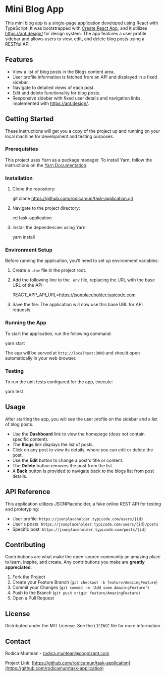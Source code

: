 # Mini Blog App

This mini blog app is a single-page application developed using React with TypeScript. It was bootstrapped with [Create React App](https://create-react-app.dev/), and it utilizes https://ant.design/ for design system. The app features a user profile sidebar and allows users to view, edit, and delete blog posts using a RESTful API.

## Features

- View a list of blog posts in the Blogs content area.
- User profile information is fetched from an API and displayed in a fixed sidebar.
- Navigate to detailed views of each post.
- Edit and delete functionality for blog posts.
- Responsive sidebar with fixed user details and navigation links, implemented with https://ant.design/.

## Getting Started

These instructions will get you a copy of the project up and running on your local machine for development and testing purposes.

### Prerequisites

This project uses Yarn as a package manager. To install Yarn, follow the instructions on the [Yarn Documentation](https://yarnpkg.com/getting-started/install).

### Installation

1. Clone the repository:

   git clone https://github.com/rodicamun/task-application.git
   
2. Navigate to the project directory:
   
   cd task-application
   
3. Install the dependencies using Yarn:
   
   yarn install
   
### Environment Setup

Before running the application, you'll need to set up environment variables:

1. Create a `.env` file in the project root.
2. Add the following line to the `.env` file, replacing the URL with the base URL of the API:
   
   REACT_APP_API_URL=https://jsonplaceholder.typicode.com
   
3. Save the file. The application will now use this base URL for API requests.

### Running the App

To start the application, run the following command:

yarn start


The app will be served at `http://localhost:3000` and should open automatically in your web browser.

### Testing

To run the unit tests configured for the app, execute:

yarn test


## Usage

After starting the app, you will see the user profile on the sidebar and a list of blog posts.

- Use the **Dashboard** link to view the homepage (does not contain specific content).
- The **Blogs** link displays the list of posts.
- Click on any post to view its details, where you can edit or delete the post.
- Use the **Edit** button to change a post's title or content.
- The **Delete** button removes the post from the list.
- A **Back** button is provided to navigate back to the blogs list from post details.

## API Reference

This application utilizes JSONPlaceholder, a fake online REST API for testing and prototyping:

- User profile: `https://jsonplaceholder.typicode.com/users/{id}`
- User's posts: `https://jsonplaceholder.typicode.com/users/{id}/posts`
- Specific post: `https://jsonplaceholder.typicode.com/posts/{id}`

## Contributing

Contributions are what make the open-source community an amazing place to learn, inspire, and create. Any contributions you make are **greatly appreciated**.

1. Fork the Project
2. Create your Feature Branch (`git checkout -b feature/AmazingFeature`)
3. Commit your Changes (`git commit -m 'Add some AmazingFeature'`)
4. Push to the Branch (`git push origin feature/AmazingFeature`)
5. Open a Pull Request

## License

Distributed under the MIT License. See the `LICENSE` file for more information.

## Contact

Rodica Muntean - rodica.muntean@cognizant.com

Project Link: [https://github.com/rodicamun/task-application](https://github.com/rodicamun/task-application)
